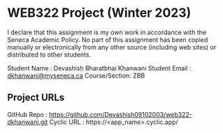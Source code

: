 # WEB322 Project (Winter 2023)

I declare that this assignment is my own work in accordance with the Seneca Academic Policy.
No part of this assignment has been copied manually or electronically from any other source
(including web sites) or distributed to other students.

Student Name  : Devashish Bharatbhai Khanwani
Student Email : dkhanwani@myseneca.ca
Course/Section: ZBB

## Project URLs
GitHub Repo   : https://github.com/Devashish09102003/web322-dkhanwani.git
Cyclic URL    : https://<app_name>.cyclic.app/